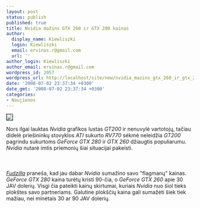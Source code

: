 ```yaml
---
layout: post
status: publish
published: true
title: Nvidia mažins GTX 260 ir GTX 280 kainas
author:
  display_name: Kiewliszki
  login: Kiewliszki
  email: ervinas.r@gmail.com
  url: ''
author_login: Kiewliszki
author_email: ervinas.r@gmail.com
wordpress_id: 2057
wordpress_url: http://localhost/site/new/nvidia_mazins_gtx_260_ir_gtx_280_kainas/
date: '2008-07-02 23:37:34 +0300'
date_gmt: '2008-07-02 23:37:34 +0300'
categories:
- Naujienos
---
```

<div class="imgright"><img src="http://www.technews.lt/upl/Failai/10309-nvidia-logo.jpg" border="1"></div>
<p>Nors ilgai lauktas <i>Nvidia</i> grafikos lustas <i>GT200</i> ir nenuvylė vartotojų, tačiau didelė priešininkų stovyklos <i>ATI</i> sukurto <i>RV770</i> sėkmė neleidžia <i>GT200</i> pagrindu sukurtoms <i>GeForce GTX 280</i> ir <i>GTX 260</i> džiaugtis populiarumu. <i>Nvidia</i> nutarė imtis priemonių šiai situacijai pakeisti.<br />
<br><br />
<br><a class="ns" href="http://www.fudzilla.com/index.php?option=com_content&amp;task=view&amp;id=8252&amp;Itemid=1"><i>Fudzilla</i></a> praneša, kad jau dabar <i>Nvidia</i> sumažino savo &quot;flagmanų&quot; kainas. <i>GeForce GTX 280</i> kaina turėtų kristi 90-čia, o <i>GeForce GTX 260</i> apie 30 JAV dolerių. Visgi čia pateikti kainų skirtumai, kuriais <i>Nvidia</i> nuo šiol tieks plokštes savo partneriams. Galutine plokščių kaina gali sumažėti šiek tiek mažiau, nei minėtais 30 ar 90 JAV dolerių.<br />
<br><br />
<br><br />
<br>   </p>
